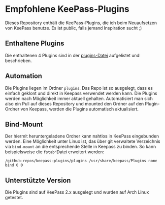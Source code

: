 # Empfohlene KeePass-Plugins

Dieses Repository enthält die KeePass-Plugins, die ich beim Neuaufsetzen von KeePass benutze.
Es ist public, falls jemand Inspiration sucht ;)

## Enthaltene Plugins

Die enthaltenen 4 Plugins sind in der [plugins-Datei](plugins.md) aufgelistet und beschrieben.

## Automation

Die Plugins liegen im Ordner `plugins`.
Das Repo ist so ausgelegt, dass es einfach geklont und direkt in Keepass verwendet werden kann.
Die Plugins werden nach Möglichkeit immer aktuell gehalten.
Automatisiert man sich also ein Pull auf dieses Repository und mounted den Ordner auf den Plugin-Ordner von Keepass, werden die Plugins automatisch aktualisiert.

## Bind-Mount

Der hiermit heruntergeladene Ordner kann nahtlos in KeePass eingebunden werden.
Eine Möglichkeit unter Linux ist, das über git verwaltete Verzeichnis via `bind-mount` an die entsprechende Stelle in Keepass zu binden.
So kann beispielsweise die `fstab`-Datei erweitert werden:

```fstab
/github-repos/keepass-plugins/plugins /usr/share/keepass/Plugins none bind 0 0
```

## Unterstützte Version

Die Plugins sind auf KeePass 2.x ausgelegt und wurden auf Arch Linux getestet.
